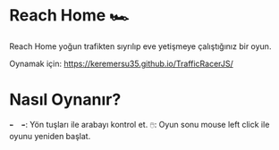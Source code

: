 # Reach Home 🏎️

Reach Home yoğun trafikten sıyrılıp eve yetişmeye çalıştığınız bir oyun. 

Oynamak için: https://keremersu35.github.io/TrafficRacerJS/

# Nasıl Oynanır?

`⬅️  ➡️`: Yön tuşları ile arabayı kontrol et.
`🖱️`: Oyun sonu mouse left click ile oyunu yeniden başlat.

